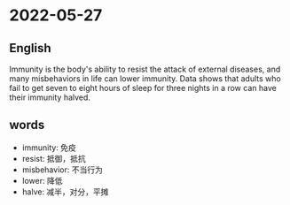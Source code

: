 # 2022-05-27


## English
Immunity is the body's ability to resist the
attack of external diseases, and many
misbehaviors in life can lower immunity.
Data shows that adults who fail to get
seven to eight hours of sleep for three
nights in a row can have their immunity halved.

## words
* immunity: 免疫
* resist: 抵御，抵抗
* misbehavior: 不当行为
* lower: 降低
* halve: 减半，对分，平摊